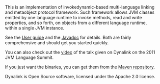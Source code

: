 This is an implementation of invokedynamic-based multi-language linking and
metaobject protocol framework. Such framework allows JVM classes emitted by
one language runtime to invoke methods, read and write properties, and so
forth, on objects from a different language runtime, within a single JVM
instance.

See the [User guide](https://github.com/szegedi/dynalink/wiki) and the
[Javadoc](http://szegedi.github.com/dynalink/0.2/javadoc/index.html) for details.
Both are fairly comprehensive and should get you started quickly.

You can also check out the [video](http://medianetwork.oracle.com/media/show/17012)
of the talk given on Dynalink on the 2011 JVM Language Summit.

If you just want the binaries, you can get them from the 
[Maven repository](http://search.maven.org/#browse%7C-362742625).

Dynalink is Open Source software, licensed under the Apache 2.0 license.

